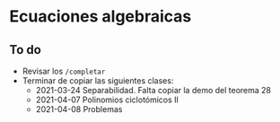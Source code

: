 # Ecuaciones algebraicas


## To do

- Revisar los `/completar`
- Terminar de copiar las siguientes clases:
  - 2021-03-24 Separabilidad. Falta copiar la demo del teorema 28
  - 2021-04-07 Polinomios ciclotómicos II
  - 2021-04-08 Problemas
